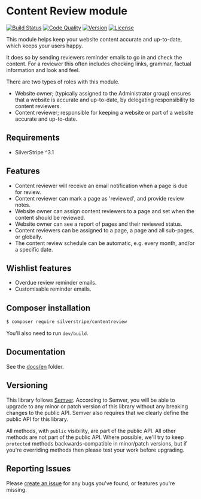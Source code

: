 # Content Review module

[![Build Status](http://img.shields.io/travis/silverstripe/silverstripe-contentreview.svg?style=flat-square)](https://travis-ci.org/silverstripe/silverstripe-contentreview)
[![Code Quality](http://img.shields.io/scrutinizer/g/silverstripe/silverstripe-contentreview.svg?style=flat-square)](https://scrutinizer-ci.com/g/silverstripe/silverstripe-contentreview)
[![Version](http://img.shields.io/packagist/v/silverstripe/contentreview.svg?style=flat-square)](https://packagist.org/packages/silverstripe/contentreview)
[![License](http://img.shields.io/packagist/l/silverstripe/contentreview.svg?style=flat-square)](license.md)

This module helps keep your website content accurate and up-to-date, which keeps your users happy. 

It does so by sending reviewers reminder emails to go in and check the content. For a reviewer this 
often includes checking links, grammar, factual information and look and feel.

There are two types of roles with this module. 

 * Website owner; (typically assigned to the Administrator group) ensures that a website is accurate and up-to-date, by delegating responsibility to content reviewers.
 * Content reviewer; responsible for keeping a website or part of a website accurate and up-to-date.

## Requirements

 * SilverStripe ^3.1

## Features

 * Content reviewer will receive an email notification when a page is due for review. 
 * Content reviewer can mark a page as 'reviewed', and provide review notes.
 * Website owner can assign content reviewers to a page and set when the content should be reviewed.
 * Website owner can see a report of pages and their reviewed status.
 * Content reviewers can be assigned to a page, a page and all sub-pages, or globally.
 * The content review schedule can be automatic, e.g. every month, and/or a specific date. 

## Wishlist features

 * Overdue review reminder emails.
 * Customisable reminder emails.

## Composer installation

```sh
$ composer require silverstripe/contentreview
```

You'll also need to run `dev/build`.

## Documentation

See the [docs/en](docs/en/index.md) folder.

## Versioning

This library follows [Semver](http://semver.org). According to Semver, you will be able to upgrade to any minor or patch version of this library without any breaking changes to the public API. Semver also requires that we clearly define the public API for this library.

All methods, with `public` visibility, are part of the public API. All other methods are not part of the public API. Where possible, we'll try to keep `protected` methods backwards-compatible in minor/patch versions, but if you're overriding methods then please test your work before upgrading.

## Reporting Issues

Please [create an issue](https://github.com/silverstripe/silverstripe-contentreview/issues) for any bugs you've found, or features you're missing.
